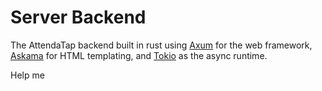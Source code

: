 # Server Backend

The AttendaTap backend built in rust using [Axum](https://crates.io/crates/axum) for the web framework,
[Askama](https://crates.io/crates/askama) for HTML templating, and [Tokio](https://crates.io/crates/tokio)
as the async runtime.

Help me
